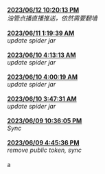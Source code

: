 <strong><ins>
2023/06/12 10:20:13 PM
</strong></ins><br><em>
油管点播直播推送，依然需要翻墙
</em><br><br>
<strong><ins> 2023/06/11 1:19:39 AM </strong></ins><br><em> update spider jar </em><br><br> <strong><ins> 2023/06/10 4:13:13 AM </strong></ins><br><em> update spider jar </em><br><br> <strong><ins> 2023/06/10 4:00:19 AM </strong></ins><br><em> update spider jar </em><br><br> <strong><ins> 2023/06/10 3:47:31 AM </strong></ins><br><em> update spider jar </em><br><br> <strong><ins> 2023/06/09 10:36:05 PM </strong></ins><br><em> Sync </em><br><br> <strong><ins> 2023/06/09 4:45:36 PM </strong></ins><br><em> remove public token, sync </em><br><br> a
